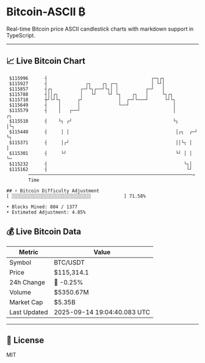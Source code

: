 # Bitcoin-ASCII ₿

Real-time Bitcoin price ASCII candlestick charts with markdown support in TypeScript.

---

## 📈 Live Bitcoin Chart

```
 $115996      ┤                                      ┌─┐┌┐                 
 $115927      ┤              ┌┐    ┌┐ ┌─┐            │ └┘│                 
 $115857      ┤┌┐          ┌─┘└┐┌──┘└┐│ │          ┌─┘   │                 
 $115788      ┤││┌┐        │   └┘    └┘ └┐    ┌┐   │     └┐┌┐              
 $115718      ┼┘└┘└┐      ┌┘             │  ┌─┘└───┘      └┘└┐             
 $115649      ┤    │      │              └──┘                │             
 $115579      ┤    │   ┌──┘                                  │       ┌┐    
 $115510      ┤    └┐ ┌┘                                     └┐      │└┐   
 $115440      ┤     │ │                                       │┌┐  ┌─┘ └┐  
 $115371      ┤     │┌┘                                       ││└┐ │    │  
 $115301      ┤     └┘                                        └┘ │ │    └─ 
 $115232      ┤                                                  └┐│       
 $115162      ┤                                                   └┘       
        ────────────────────────────────────────────────────────────→
        Time

## ⚡ Bitcoin Difficulty Adjustment
[ ░░░░░░░░░░░░░░░░░░░░░░░░░░░░░            ] 71.58%

• Blocks Mined: 804 / 1377
• Estimated Adjustment: 4.85%
```

## 💰 Live Bitcoin Data

| Metric | Value |
|--------|-------|
| Symbol | BTC/USDT |
| Price | $115,314.1 |
| 24h Change | 🔴 -0.25% |
| Volume | $5350.67M |
| Market Cap | $5.35B |
| Last Updated | 2025-09-14 19:04:40.083 UTC |

---

## 📄 License

MIT